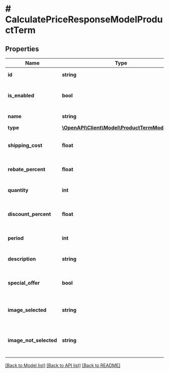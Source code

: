 # # CalculatePriceResponseModelProductTerm

## Properties

Name | Type | Description | Notes
------------ | ------------- | ------------- | -------------
**id** | **string** | Product term ID. | [optional] [readonly]
**is_enabled** | **bool** | Indicates if product term is enabled. | [optional] [readonly]
**name** | **string** | Product term name. | [optional] [readonly]
**type** | [**\OpenAPI\Client\Model\ProductTermModelType**](ProductTermModelType.md) |  | [optional]
**shipping_cost** | **float** | Product term shipping cost. | [optional] [readonly]
**rebate_percent** | **float** | Product term rebate percent. | [optional] [readonly]
**quantity** | **int** | Product term item quantity. | [optional] [readonly]
**discount_percent** | **float** | Product term discount percent. | [optional] [readonly]
**period** | **int** | Product term period. | [optional] [readonly]
**description** | **string** | Product term description. | [optional] [readonly]
**special_offer** | **bool** | Indicates if this term is special offer. | [optional] [readonly]
**image_selected** | **string** | Product term image when term is selected. | [optional] [readonly]
**image_not_selected** | **string** | Product term image when term is not selected. | [optional] [readonly]

[[Back to Model list]](../../README.md#models) [[Back to API list]](../../README.md#endpoints) [[Back to README]](../../README.md)

